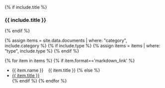 {% if include.title %}
<h3>{{ include.title }}</h3>
{% endif %}

{% assign items = site.data.documents | where: "category", include.category %}
{% if include.type %}
{% assign items = items | where: "type", include.type %}
{% endif %}

  {% for item in items %}
  {% if item.format=='markdown_link' %}
* {{ item.name }}&nbsp; &nbsp; {{ item.title }}
  {% else %}
  <li><a href="{{ site.document_folder | append: item.name | relative_url }}" target="_blank">{{ item.title }}</a></li>
  {% endif %}
  {% endfor %}

